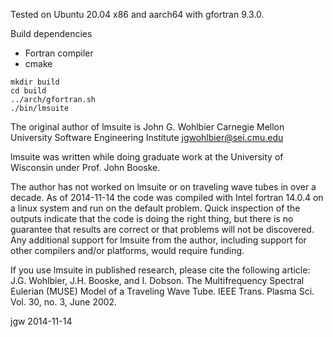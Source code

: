 Tested on Ubuntu 20.04 x86 and aarch64 with gfortran 9.3.0.

Build dependencies
- Fortran compiler
- cmake

```
mkdir build
cd build
../arch/gfortran.sh
./bin/lmsuite
```

The original author of lmsuite is
John G. Wohlbier
Carnegie Mellon University
Software Engineering Institute
jgwohlbier@sei.cmu.edu

lmsuite was written while doing graduate work at the University of Wisconsin
under Prof. John Booske.

The author has not worked on lmsuite or on traveling wave tubes in over a
decade. As of 2014-11-14 the code was compiled with Intel fortran 14.0.4 on
a linux system and run on the default problem. Quick inspection of the outputs
indicate that the code is doing the right thing, but there is no guarantee that
results are correct or that problems will not be discovered. Any additional
support for lmsuite from the author, including support for other compilers
and/or platforms, would require funding.

If you use lmsuite in published research, please cite the following article:
J.G. Wohlbier, J.H. Booske, and I. Dobson.
The Multifrequency Spectral Eulerian (MUSE) Model of a Traveling Wave
Tube. IEEE Trans. Plasma Sci. Vol. 30, no. 3, June 2002.

jgw
2014-11-14
